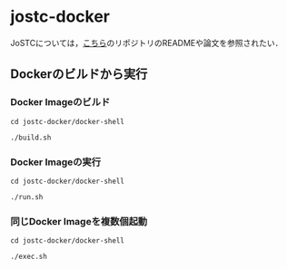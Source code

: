 # jostc-docker
JoSTCについては，[こちら](https://github.com/MarkMoHR/JoSTC)のリポジトリのREADMEや論文を参照されたい．

## Dockerのビルドから実行

### Docker Imageのビルド
```
cd jostc-docker/docker-shell

./build.sh
```

### Docker Imageの実行
```
cd jostc-docker/docker-shell

./run.sh
```

### 同じDocker Imageを複数個起動
```
cd jostc-docker/docker-shell

./exec.sh
```

